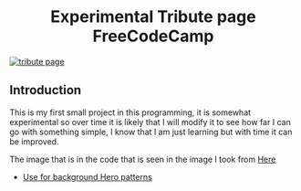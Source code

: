 <h1 align=center>Experimental Tribute page FreeCodeCamp</h1>
<a href="https://im.ge/i/OOwEGm"><img src="https://i.im.ge/2022/08/16/OOwEGm.tribute-page.png" alt="tribute page" border="0"></a>

## Introduction
<p>This is my first small project in this programming, it is somewhat experimental so over time it is likely that I will modify it to see how far I can go with something simple, I know that I am just learning but with time it can be improved.</p>
<p>The image that is in the code that is seen in the image I took from <a href="https://www.diariocatolico.org/2020/02/28/papa-a-pontificia-academia-para-la-vida-tecnologias-bien-utilizadas-pueden-dar-buenos-frutos/tecnology/">Here</a>
  
 - [Use for background Hero patterns](https://heropatterns.com/)
